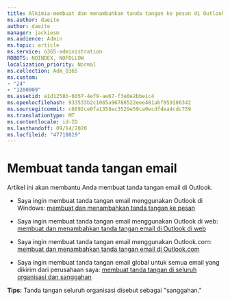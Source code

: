 ```yaml
---
title: Alkimia-membuat dan menambahkan tanda tangan ke pesan di Outlook
ms.author: daeite
author: daeite
manager: jackiesm
ms.audience: Admin
ms.topic: article
ms.service: o365-administration
ROBOTS: NOINDEX, NOFOLLOW
localization_priority: Normal
ms.collection: Adm_O365
ms.custom:
- "24"
- "1200009"
ms.assetid: e1d1258b-6057-4ef9-ae67-f3e0e2bbe1c4
ms.openlocfilehash: 933533b2c1065a96786522eee481abf859186342
ms.sourcegitcommit: c6692ce0fa1358ec3529e59ca0ecdfdea4cdc759
ms.translationtype: MT
ms.contentlocale: id-ID
ms.lasthandoff: 09/14/2020
ms.locfileid: "47718819"
---
```

# <a name="creating-email-signatures"></a>Membuat tanda tangan email

Artikel ini akan membantu Anda membuat tanda tangan email di Outlook.
  
- Saya ingin membuat tanda tangan email menggunakan Outlook di Windows: [membuat dan menambahkan tanda tangan ke pesan](https://support.office.com/article/8ee5d4f4-68fd-464a-a1c1-0e1c80bb27f2.aspx)
  
- Saya ingin membuat tanda tangan email menggunakan Outlook di web: [membuat dan menambahkan tanda tangan email di Outlook di web](https://support.office.com/article/5ff9dcfd-d3f1-447b-b2e9-39f91b074ea3.aspx)

- Saya ingin membuat tanda tangan email menggunakan Outlook.com: [membuat dan menambahkan tanda tangan email di Outlook.com](https://support.office.com/article/776d9006-abdf-444e-b5b7-a61821dff034.aspx)

- Saya ingin membuat tanda tangan email global untuk semua email yang dikirim dari perusahaan saya: [membuat tanda tangan di seluruh organisasi dan sanggahan](https://docs.microsoft.com/microsoft-365/admin/setup/create-signatures-and-disclaimers)

 **Tips:** Tanda tangan seluruh organisasi disebut sebagai "sanggahan."
  
